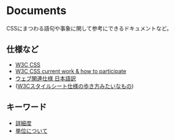 # Documents
CSSにまつわる語句や事象に関して参考にできるドキュメントなど。

## 仕様など

- [W3C CSS](http://www.w3.org/TR/#tr_CSS)
- [W3C CSS current work & how to participate](http://www.w3.org/Style/CSS/current-work)
- [ウェブ関連仕様 日本語訳](http://www.hcn.zaq.ne.jp/___/WEB/index.html)
- ([W3Cスタイルシート仕様の歩き方みたいなもの](http://momdo.hatenablog.jp/entry/20150911/1441977908))


## キーワード

- [詳細度](docs/Specificity.md)
- [単位について](https://gist.github.com/kesuiket/d32b24f970a2f5311de2)
